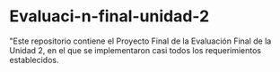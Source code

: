 # Evaluaci-n-final-unidad-2
"Este repositorio contiene el Proyecto Final de la Evaluación Final de la Unidad 2, en el que se implementaron casi todos los requerimientos establecidos.

